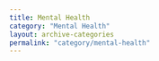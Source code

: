 ```yaml
---
title: Mental Health
category: "Mental Health"
layout: archive-categories
permalink: "category/mental-health"
---
```

